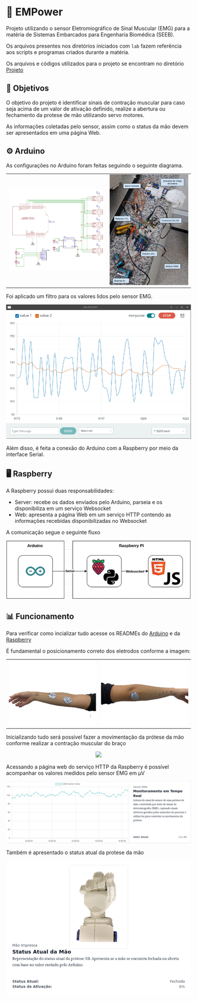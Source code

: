 # 🦾 EMPower

Projeto utilizando o sensor Eletromiográfico de Sinal Muscular (EMG) para a matéria de Sistemas Embarcados para Engenharia Biomédica (SEEB).

Os arquivos presentes nos diretórios iniciados com `lab` fazem referência aos scripts e programas criados durante a matéria.

Os arquivos e códigos utilizados para o projeto se encontram no diretório [Projeto](/Projeto/)

## 📌 Objetivos

O objetivo do projeto é identificar sinais de contração muscular para caso seja acima de um valor de ativação definido, realize a abertura ou fechamento da protese de mão utilizando servo motores.

As informações coletadas pelo sensor, assim como o status da mão devem ser apresentados em uma página Web.

## ⚙️ Arduino

As configurações no Arduino foram feitas seguindo o seguinte diagrama.

<center>

|  | |
|:----------:|:----------:|
| ![eletrodos1](/assets/diagrama.png) | ![eletrodos2](/assets/montagem.png) |

</center>

Foi aplicado um filtro para os valores lidos pelo sensor EMG.

<p align="center">
    <img src="/assets/filtro.gif">
</p>

Além disso, é feita a conexão do Arduino com a Raspberry por meio da interface Serial.

## 🖥️ Raspberry

A Raspberry possui duas responsabilidades:

- Server: recebe os dados enviados pelo Arduino, parseia e os disponibiliza em um serviço Websocket
- Web: apresenta a página Web em um serviço HTTP contendo as informações recebidas disponibilizadas no Websocket

A comunicação segue o seguinte fluxo

<p align="center">
    <img src="/assets/comunicacao.png">
</p>

## 📊 Funcionamento

Para verificar como incializar tudo acesse os READMEs do [Arduino](/Projeto/Arduino/README.md) e da [Raspberry](/Projeto/Raspberry/README.md)

É fundamental o posicionamento correto dos eletrodos conforme a imagem:

<center>

|  | |
|:----------:|:----------:|
| ![eletrodos1](/assets/eletrodos1.png) | ![eletrodos2](/assets/eletrodos2.png) |

</center>

Inicializando tudo será possível fazer a movimentação da prótese da mão conforme realizar a contração muscular do braço

<p align="center">
    <img src="/assets/funcionamento.gif">
</p>

Acessando a página web do serviço HTTP da Raspberry é possível acompanhar os valores medidos pelo sensor EMG em µV

<p align="center">
    <img src="/assets/emg.gif">
</p>

Também é apresentado o status atual da protese da mão

<p align="center">
    <img src="/assets/mao.gif">
</p>